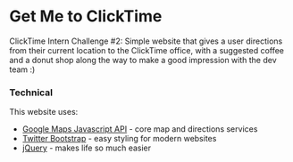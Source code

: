 # Get Me to ClickTime

ClickTime Intern Challenge #2: Simple website that gives a user directions from their current location to the ClickTime office, with a suggested coffee and a donut shop along the way to make a good impression with the dev team :)


### Technical

This website uses:

* [Google Maps Javascript API](https://developers.google.com/maps/documentation/javascript/) - core map and directions services
* [Twitter Bootstrap](http://getbootstrap.com/) - easy styling for modern websites
* [jQuery](https://jquery.com/) - makes life so much easier